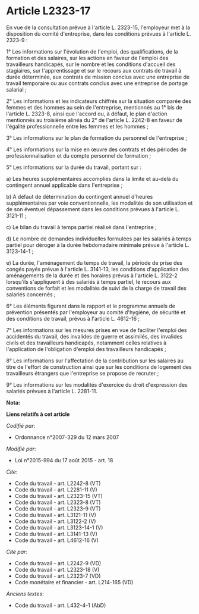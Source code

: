 # Article L2323-17

En vue de la consultation prévue à l'article L. 2323-15, l'employeur met à la disposition du comité d'entreprise, dans les
conditions prévues à l'article L. 2323-9 : 

1° Les informations sur l'évolution de l'emploi, des qualifications, de la formation et des salaires, sur les actions en
faveur de l'emploi des travailleurs handicapés, sur le nombre et les conditions d'accueil des stagiaires, sur l'apprentissage
et sur le recours aux contrats de travail à durée déterminée, aux contrats de mission conclus avec une entreprise de travail
temporaire ou aux contrats conclus avec une entreprise de portage salarial ; 

2° Les informations et les indicateurs chiffrés sur la situation comparée des femmes et des hommes au sein de l'entreprise,
mentionnés au 1° bis de l'article L. 2323-8, ainsi que l'accord ou, à défaut, le plan d'action mentionnés au troisième alinéa
du 2° de l'article L. 2242-8 en faveur de l'égalité professionnelle entre les femmes et les hommes ; 

3° Les informations sur le plan de formation du personnel de l'entreprise ; 

4° Les informations sur la mise en œuvre des contrats et des périodes de professionnalisation et du compte personnel de
formation ; 

5° Les informations sur la durée du travail, portant sur : 

a) Les heures supplémentaires accomplies dans la limite et au-delà du contingent annuel applicable dans l'entreprise ; 

b) A défaut de détermination du contingent annuel d'heures supplémentaires par voie conventionnelle, les modalités de son
utilisation et de son éventuel dépassement dans les conditions prévues à l'article L. 3121-11 ; 

c) Le bilan du travail à temps partiel réalisé dans l'entreprise ; 

d) Le nombre de demandes individuelles formulées par les salariés à temps partiel pour déroger à la durée hebdomadaire
minimale prévue à l'article L. 3123-14-1 ; 

e) La durée, l'aménagement du temps de travail, la période de prise des congés payés prévue à l'article L. 3141-13, les
conditions d'application des aménagements de la durée et des horaires prévus à l'article L. 3122-2 lorsqu'ils s'appliquent à
des salariés à temps partiel, le recours aux conventions de forfait et les modalités de suivi de la charge de travail des
salariés concernés ; 

6° Les éléments figurant dans le rapport et le programme annuels de prévention présentés par l'employeur au comité d'hygiène,
de sécurité et des conditions de travail, prévus à l'article L. 4612-16 ; 

7° Les informations sur les mesures prises en vue de faciliter l'emploi des accidentés du travail, des invalides de guerre et
assimilés, des invalides civils et des travailleurs handicapés, notamment celles relatives à l'application de l'obligation
d'emploi des travailleurs handicapés ; 

8° Les informations sur l'affectation de la contribution sur les salaires au titre de l'effort de construction ainsi que sur
les conditions de logement des travailleurs étrangers que l'entreprise se propose de recruter ; 

9° Les informations sur les modalités d'exercice du droit d'expression des salariés prévues à l'article L. 2281-11.

**Nota:**



**Liens relatifs à cet article**

_Codifié par_:

  - Ordonnance n°2007-329 du 12 mars 2007

_Modifié par_:

  - Loi n°2015-994 du 17 août 2015 - art. 18

_Cite_:

  - Code du travail - art. L2242-8 (VT)
  - Code du travail - art. L2281-11 (V)
  - Code du travail - art. L2323-15 (VT)
  - Code du travail - art. L2323-8 (VT)
  - Code du travail - art. L2323-9 (VT)
  - Code du travail - art. L3121-11 (V)
  - Code du travail - art. L3122-2 (V)
  - Code du travail - art. L3123-14-1 (V)
  - Code du travail - art. L3141-13 (V)
  - Code du travail - art. L4612-16 (V)

_Cité par_:

  - Code du travail - art. L2242-9 (VD)
  - Code du travail - art. L2323-18 (V)
  - Code du travail - art. L2323-7 (VD)
  - Code monétaire et financier - art. L214-165 (VD)

_Anciens textes_:

  - Code du travail - art. L432-4-1 (AbD)

